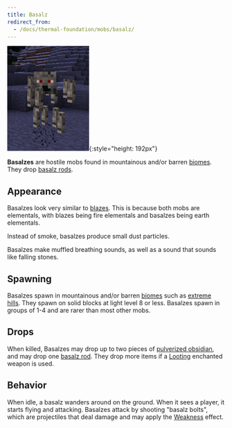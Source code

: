 ```yaml
---
title: Basalz
redirect_from:
  - /docs/thermal-foundation/mobs/basalz/
---
```


![Basalz](/assets/images/thermal-foundation/basalz.png){:style="height: 192px"}


**Basalzes** are hostile mobs found in mountainous and/or barren
[biomes](https://minecraft.gamepedia.com/Biome). They drop [basalz
rods](/docs/thermal-foundation/items/materials/elemental/basalz-rod).


Appearance
----------

Basalzes look very similar to [blazes](https://minecraft.gamepedia.com/Blaze).
This is because both mobs are elementals, with blazes being fire elementals and
basalzes being earth elementals.

Instead of smoke, basalzes produce small dust particles.

Basalzes make muffled breathing sounds, as well as a sound that sounds like
falling stones.


Spawning
--------

Basalzes spawn in mountainous and/or barren
[biomes](https://minecraft.gamepedia.com/Biome) such as [extreme
hills](https://minecraft.gamepedia.com/Extreme_Hills). They spawn on solid
blocks at light level 8 or less. Basalzes spawn in groups of 1-4 and are rarer
than most other mobs.


Drops
-----

When killed, Basalzes may drop up to two pieces of [pulverized
obsidian](/docs/thermal-foundation/items/materials/dusts/pulverized-obsidian/),
and may drop one [basalz
rod](/docs/thermal-foundation/items/materials/elemental/basalz-rod/). They drop
more items if a [Looting](https://minecraft.gamepedia.com/Looting) enchanted
weapon is used.


Behavior
--------

When idle, a basalz wanders around on the ground. When it sees a player, it
starts flying and attacking. Basalzes attack by shooting "basalz bolts", which
are projectiles that deal damage and may apply the
[Weakness](https://minecraft.gamepedia.com/Weakness) effect.
